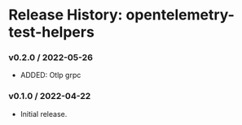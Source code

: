 # Release History: opentelemetry-test-helpers

### v0.2.0 / 2022-05-26

* ADDED: Otlp grpc 

### v0.1.0 / 2022-04-22

* Initial release.
